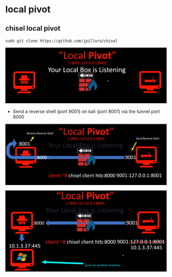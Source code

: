 # local pivot

## chisel local pivot

`sudo git clone https://github.com/jpillora/chisel`

![](../../../.gitbook/assets/e0949ab1924ca28ca4ecf4aaba754fef.png)

* Send a reverse shell \(port 9001\) on kali \(port 8001\) via the tunnel port 8000

![](../../../.gitbook/assets/3b849e6f8c731f9211ba1b0cf1f376f1.png)

![](../../../.gitbook/assets/b1e91dfa7ba4055cef12367cd13b9d7e.png)

